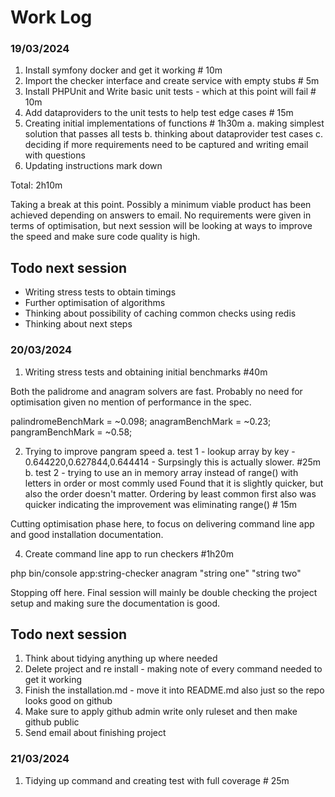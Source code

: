 # Work Log

### 19/03/2024
1. Install symfony docker and get it working # 10m
2. Import the checker interface and create service with empty stubs # 5m
3. Install PHPUnit and Write basic unit tests - which at this point will fail # 10m
4. Add dataproviders to the unit tests to help test edge cases # 15m
5. Creating initial implementations of functions # 1h30m
    a. making simplest solution that passes all tests
    b. thinking about dataprovider test cases
    c. deciding if more requirements need to be captured and writing email with questions
6. Updating instructions mark down

Total: 2h10m

Taking a break at this point. Possibly a minimum viable product has been achieved depending on answers to email. No requirements were given in terms of optimisation, but next session will be looking at ways to improve the speed and make sure code quality is high.

Todo next session
-----------------
* Writing stress tests to obtain timings
* Further optimisation of algorithms
* Thinking about possibility of caching common checks using redis
* Thinking about next steps

### 20/03/2024

1. Writing stress tests and obtaining initial benchmarks #40m

Both the palidrome and anagram solvers are fast. Probably no need for optimisation given no mention of performance in the spec.

palindromeBenchMark = ~0.098;
anagramBenchMark = ~0.23;
pangramBenchMark = ~0.58;

2. Trying to improve pangram speed
    a. test 1 - lookup array by key - 0.644220,0.627844,0.644414 - Surpsingly this is actually slower. #25m
    b. test 2 - trying to use an in memory array instead of range() with letters in order or most commly used
    Found that it is slightly quicker, but also the order doesn't matter. Ordering by least common first also was quicker
    indicating the improvement was eliminating range() # 15m

Cutting optimisation phase here, to focus on delivering command line app and good installation documentation.

4. Create command line app to run checkers #1h20m

php bin/console app:string-checker anagram "string one" "string two"

Stopping off here. Final session will mainly be double checking the project setup and making sure the documentation is good.

Todo next session
-----------------
1. Think about tidying anything up where needed
2. Delete project and re install - making note of every command needed to get it working
3. Finish the installation.md - move it into README.md also just so the repo looks good on github
4. Make sure to apply github admin write only ruleset and then make github public
5. Send email about finishing project

### 21/03/2024

1. Tidying up command and creating test with full coverage # 25m
